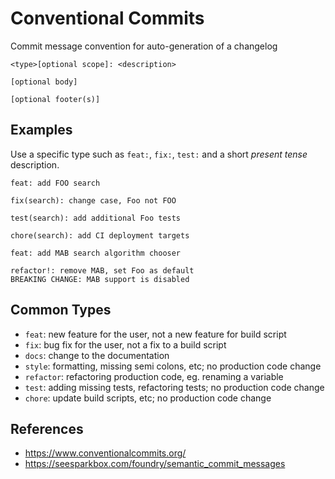 # Conventional Commits

Commit message convention for auto-generation of a changelog

```
<type>[optional scope]: <description>

[optional body]

[optional footer(s)]
```


## Examples
Use a specific type such as `feat:`, `fix:`, `test:` and a short *present tense* description.

```
feat: add FOO search

fix(search): change case, Foo not FOO

test(search): add additional Foo tests

chore(search): add CI deployment targets

feat: add MAB search algorithm chooser

refactor!: remove MAB, set Foo as default
BREAKING CHANGE: MAB support is disabled
```

## Common Types

- `feat`: new feature for the user, not a new feature for build script
- `fix`: bug fix for the user, not a fix to a build script
- `docs`: change to the documentation
- `style`: formatting, missing semi colons, etc; no production code change
- `refactor`: refactoring production code, eg. renaming a variable
- `test`: adding missing tests, refactoring tests; no production code change
- `chore`: update build scripts, etc; no production code change

## References

- https://www.conventionalcommits.org/
- https://seesparkbox.com/foundry/semantic_commit_messages
